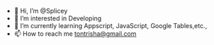 - 👋 Hi, I’m @Splicey
- 👀 I’m interested in Developing 
- 🌱 I’m currently learning Appscript, JavaScript, Google Tables,etc.,
- 📫 How to reach me tontrisha@gmail.com

<!---
Splicey/Splicey is a ✨ special ✨ repository because its `README.md` (this file) appears on your GitHub profile.
You can click the Preview link to take a look at your changes.
--->
